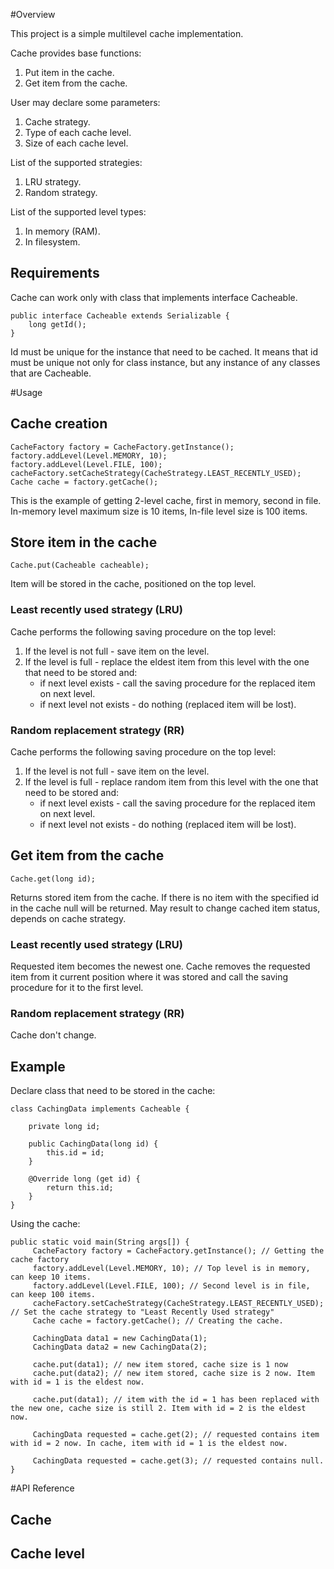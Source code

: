 
#Overview

This project is a simple multilevel cache implementation.

Cache provides base functions:

1. Put item in the cache.
2. Get item from the cache.

User may declare some parameters:

1. Cache strategy.
2. Type of each cache level.
3. Size of each cache level.

List of the supported strategies:

1. LRU strategy. 
2. Random strategy.

List of the supported level types:

1. In memory (RAM).
2. In filesystem.

## Requirements

Cache can work only with class that implements interface Cacheable.

    public interface Cacheable extends Serializable {
        long getId();
    }
    
Id must be unique for the instance that need to be cached. It means that id must be unique not only for class instance, but any instance of any classes that are Cacheable.

#Usage

## Cache creation

    CacheFactory factory = CacheFactory.getInstance();
    factory.addLevel(Level.MEMORY, 10);
    factory.addLevel(Level.FILE, 100);
    cacheFactory.setCacheStrategy(CacheStrategy.LEAST_RECENTLY_USED);
    Cache cache = factory.getCache();
    
This is the example of getting 2-level cache, first in memory, second in file. In-memory level maximum size is 10 items, In-file level size is 100 items.

## Store item in the cache

    Cache.put(Cacheable cacheable);
    
Item will be stored in the cache, positioned on the top level.

### Least recently used strategy (LRU)

Cache performs the following saving procedure on the top level:

1. If the level is not full - save item on the level.
2. If the level is full - replace the eldest item from this level with the one that need to be stored and:
    * if next level exists - call the saving procedure for the replaced item on next level.
    * if next level not exists - do nothing (replaced item will be lost).

### Random replacement strategy (RR)

Cache performs the following saving procedure on the top level:

1. If the level is not full - save item on the level.
2. If the level is full - replace random item from this level with the one that need to be stored and:    
    * if next level exists - call the saving procedure for the replaced item on next level.
    * if next level not exists - do nothing (replaced item will be lost).

## Get item from the cache

    Cache.get(long id);
    
Returns stored item from the cache. If there is no item with the specified id in the cache null will be returned. May result to change cached item status, depends on cache strategy.
    
### Least recently used strategy (LRU)

Requested item becomes the newest one. Cache removes the requested item from it current position where it was stored and call the saving procedure for it to the first level.

### Random replacement strategy (RR)
    
Cache don't change. 
    
## Example

Declare class that need to be stored in the cache: 
    
    class CachingData implements Cacheable {
        
        private long id;
        
        public CachingData(long id) {
            this.id = id;
        }
        
        @Override long (get id) {
            return this.id;
        }
    }
    
Using the cache:

    public static void main(String args[]) {
         CacheFactory factory = CacheFactory.getInstance(); // Getting the cache factory
         factory.addLevel(Level.MEMORY, 10); // Top level is in memory, can keep 10 items.
         factory.addLevel(Level.FILE, 100); // Second level is in file, can keep 100 items.
         cacheFactory.setCacheStrategy(CacheStrategy.LEAST_RECENTLY_USED); // Set the cache strategy to "Least Recently Used strategy"
         Cache cache = factory.getCache(); // Creating the cache.
         
         CachingData data1 = new CachingData(1);
         CachingData data2 = new CachingData(2);
         
         cache.put(data1); // new item stored, cache size is 1 now
         cache.put(data2); // new item stored, cache size is 2 now. Item with id = 1 is the eldest now.
         
         cache.put(data1); // item with the id = 1 has been replaced with the new one, cache size is still 2. Item with id = 2 is the eldest now.
         
         CachingData requested = cache.get(2); // requested contains item with id = 2 now. In cache, item with id = 1 is the eldest now.
         
         CachingData requested = cache.get(3); // requested contains null.
    }

#API Reference

## Cache

## Cache level

